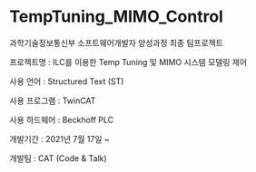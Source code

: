# TempTuning_MIMO_Control
 과학기술정보통신부 소프트웨어개발자 양성과정 최종 팀프로젝트
 
 프로젝트명 : ILC를 이용한 Temp Tuning 및 MIMO 시스템 모델링 제어
 
 사용 언어 : Structured Text (ST)
 
 사용 프로그램 : TwinCAT
 
 사용 하드웨어 : Beckhoff PLC
 
 개발기간 : 2021년 7월 17일 ~
 
 개발팀 : CAT (Code & Talk)
